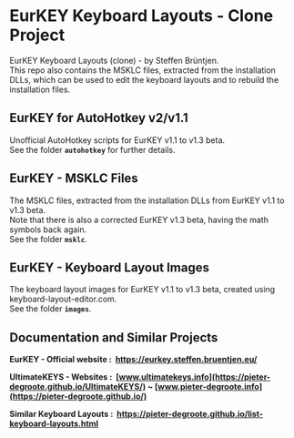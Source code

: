 # EurKEY Keyboard Layouts - Clone Project
EurKEY Keyboard Layouts (clone) - by Steffen Brüntjen.  
This repo also contains the MSKLC files, extracted from the installation DLLs, which can be used to edit the keyboard layouts and to rebuild the installation files.

## EurKEY for AutoHotkey v2/v1.1

Unofficial AutoHotkey scripts for EurKEY v1.1 to v1.3 beta.  
See the folder **`autohotkey`** for further details.

## EurKEY - MSKLC Files

The MSKLC files, extracted from the installation DLLs from EurKEY v1.1 to v1.3 beta.  
Note that there is also a corrected EurKEY v1.3 beta, having the math symbols back again.  
See the folder **`msklc`**.

## EurKEY - Keyboard Layout Images

The keyboard layout images for EurKEY v1.1 to v1.3 beta, created using keyboard-layout-editor.com.  
See the folder **`images`**.

## Documentation and Similar Projects

**EurKEY - Official website&nbsp;: &nbsp;https://eurkey.steffen.bruentjen.eu/**

**UltimateKEYS - Websites&nbsp;: &nbsp;[www.ultimatekeys.info](https://pieter-degroote.github.io/UltimateKEYS/) ~ [www.pieter-degroote.info](https://pieter-degroote.github.io/)**

**Similar Keyboard Layouts&nbsp;: &nbsp;https://pieter-degroote.github.io/list-keyboard-layouts.html**
